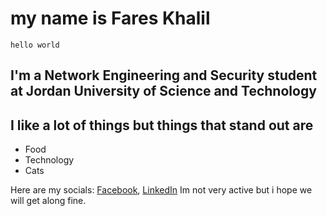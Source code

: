 # my name is Fares Khalil

`hello world`

## I'm a Network Engineering and Security student at Jordan University of Science and Technology

## I like a lot of things but things that stand out are

- Food
- Technology
- Cats

Here are my socials: [Facebook](https://web.facebook.com/?_rdc=1&_rdr), [LinkedIn](https://www.linkedin.com/in/fares-khalil-02b1351a8/)
Im not very active but i hope we will get along fine.
